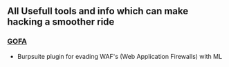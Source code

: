## All Usefull tools and info which can make hacking a smoother ride

### [GOFA](https://census-labs.com/news/2017/11/03/an-introduction-to-the-lightbulb-framework/)
- Burpsuite plugin for evading WAF's (Web Application Firewalls) with ML 

